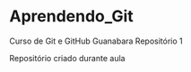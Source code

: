 # Aprendendo_Git
 Curso de Git e GitHub Guanabara Repositório 1

 Repositório criado durante aula
  


 
